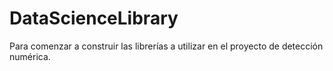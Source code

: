 # DataScienceLibrary
Para comenzar a construir las librerías a utilizar en el proyecto de detección numérica. 
